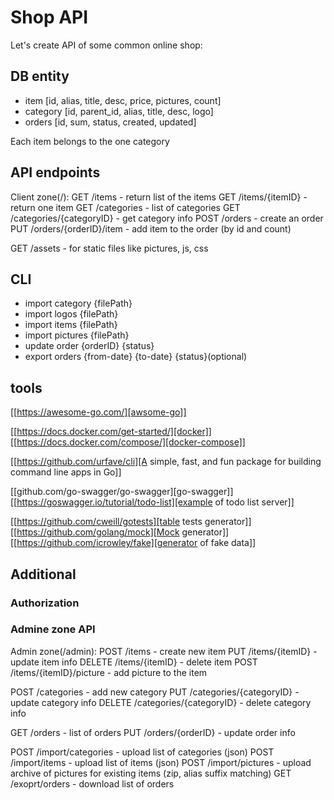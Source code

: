 # Shop API

Let's create API of some common online shop:

## DB entity

- item [id, alias, title, desc, price, pictures, count]
- category [id, parent_id, alias, title, desc, logo]
- orders [id, sum, status, created, updated]

Each item belongs to the one category

## API endpoints

Client zone(/):
GET /items - return list of the items
GET /items/{itemID} - return one item
GET /categories - list of categories
GET /categories/{categoryID} - get category info
POST /orders - create an order
PUT /orders/{orderID}/item - add item to the order (by id and count)

GET /assets - for static files like pictures, js, css

## CLI

- import category {filePath}
- import logos {filePath}
- import items {filePath}
- import pictures {filePath}
- update order {orderID} {status}
- export orders {from-date} {to-date} {status}(optional)

## tools

[[https://awesome-go.com/][awsome-go]]

[[https://docs.docker.com/get-started/][docker]]
[[https://docs.docker.com/compose/][docker-compose]]

[[https://github.com/urfave/cli][A simple, fast, and fun package for building command line apps in Go]]

[[github.com/go-swagger/go-swagger][go-swagger]]
[[https://goswagger.io/tutorial/todo-list][example of todo list server]]

[[https://github.com/cweill/gotests][table tests generator]]
[[https://github.com/golang/mock][Mock generator]]
[[https://github.com/icrowley/fake][generator of fake data]]

## Additional

### Authorization

### Admine zone API

Admin zone(/admin):
POST /items - create new item
PUT /items/{itemID} - update item info
DELETE /items/{itemID} - delete item
POST /items/{itemID}/picture - add picture to the item

POST /categories - add new category
PUT /categories/{categoryID} - update category info
DELETE /categories/{categoryID} - delete category info

GET /orders - list of orders
PUT /orders/{orderID} - update order info

POST /import/categories - upload list of categories (json)
POST /import/items - upload list of items (json)
POST /import/pictures - upload archive of pictures for existing items (zip, alias suffix matching)
GET /exoprt/orders - download list of orders
